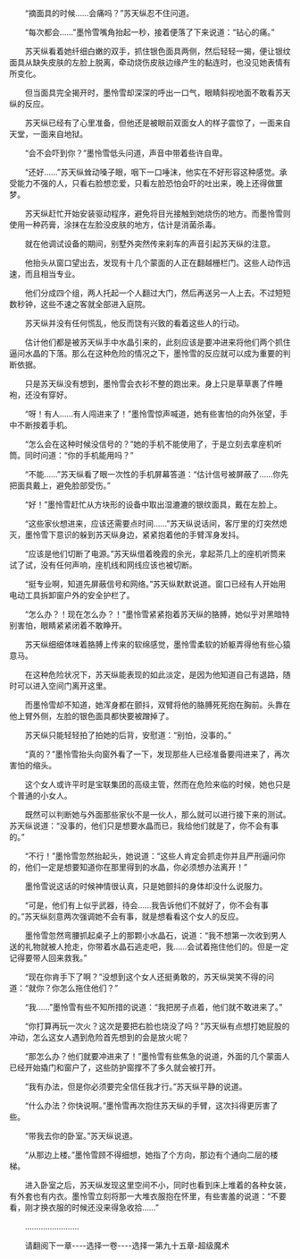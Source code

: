 <div class="read-content j_readContent" id="">
                <p>　　“摘面具的时候……会痛吗？”苏天纵忍不住问道。<p>　　“每次都会……”墨怜雪嘴角抬起一秒，接着便落了下来说道：“钻心的痛。”<p>　　苏天纵看着她纤细白嫩的双手，抓住银色面具两侧，然后轻轻一揭，便让银纹面具从缺失皮肤的左脸上脱离，牵动烧伤皮肤边缘产生的黏连时，也没见她表情有所变化。<p>　　但当面具完全揭开时，墨怜雪却深深的呼出一口气，眼睛斜视地面不敢看苏天纵的反应。<p>　　苏天纵已经有了心里准备，但他还是被眼前双面女人的样子震惊了，一面来自天堂，一面来自地狱。<p>　　“会不会吓到你？”墨怜雪低头问道，声音中带着些许自卑。<p>　　“还好……”苏天纵耸动嗓子眼，咽下一口唾沫，他实在不好形容这种感觉。承受能力不强的人，只看右脸想恋爱，只看左脸恐怕会吓的吐出来，晚上还得做噩梦。<p>　　苏天纵赶忙开始安装驱动程序，避免将目光接触到她烧伤的地方。而墨怜雪则使用一种药膏，涂抹在左脸没皮肤的地方，估计是消菌杀毒。<p>　　就在他调试设备的期间，别墅外突然传来刹车的声音引起苏天纵的注意。<p>　　他抬头从窗口望出去，发现有十几个蒙面的人正在翻越栅栏门。这些人动作迅速，而且相当专业。<p>　　他们分成四个组，两人托起一个人翻过大门，然后再送另一人上去。不过短短数秒钟，这些不速之客就全部进入庭院。<p>　　苏天纵并没有任何慌乱，他反而饶有兴致的看着这些人的行动。<p>　　估计他们都是被苏天纵手中水晶引来的，此刻应该是要冲进来将他们两个抓住逼问水晶的下落。那么在这种危险的情况之下，墨怜雪的反应就可以成为重要的判断依据。<p>　　只是苏天纵没有想到，墨怜雪会衣衫不整的跑出来。身上只是草草裹了件睡袍，还没有穿好。<p>　　“呀！有人……有人闯进来了！”墨怜雪惊声喊道，她有些害怕的向外张望，手中不断按着手机。<p>　　“怎么会在这种时候没信号的？”她的手机不能使用了，于是立刻去拿座机听筒。同时问道：“你的手机能用吗？”<p>　　“不能……”苏天纵看了眼一次性的手机屏幕答道：“估计信号被屏蔽了……你先把面具戴上，避免脸部受伤。”<p>　　“好！”墨怜雪赶忙从方块形的设备中取出湿漉漉的银纹面具，戴在左脸上。<p>　　“这些家伙想进来，应该还需要点时间……”苏天纵说话间，客厅里的灯突然熄灭，墨怜雪下意识的躲到苏天纵身边，紧紧抱着他的手臂浑身发抖。<p>　　“应该是他们切断了电源。”苏天纵借着晚霞的余光，拿起茶几上的座机听筒来试了试，没有任何声响，座机线和网线应该也被切断。<p>　　“挺专业啊，知道先屏蔽信号和网络。”苏天纵默默说道。窗口已经有人开始用电动工具拆卸窗户外的安全护栏了。<p>　　“怎么办？！现在怎么办？！”墨怜雪紧紧抱着苏天纵的胳膊，她似乎对黑暗特别害怕，眼睛紧紧闭着不敢睁开。<p>　　苏天纵细细体味着胳膊上传来的软绵感觉，墨怜雪柔软的娇躯弄得他有些心猿意马。<p>　　在这种危险状况下，苏天纵能表现的如此淡定，是因为他知道自己有退路，随时可以进入空间门离开这里。<p>　　而墨怜雪却不知道，她浑身都在颤抖，双臂将他的胳膊死死抱在胸前。头靠在他上臂外侧，左脸的银色面具都快要被蹭掉了。<p>　　苏天纵只能轻轻拍了拍她的后背，安慰道：“别怕，没事的。”<p>　　“真的？”墨怜雪抬头向窗外看了一下，发现那些人已经准备要闯进来了，再次害怕的缩头。<p>　　这个女人或许平时是宝联集团的高级主管，然而在危险来临的时候，她也只是个普通的小女人。<p>　　既然可以判断她与外面那些家伙不是一伙人，那么就可以进行接下来的测试。苏天纵说道：“没事的，他们只是想要水晶而已，我给他们就是了，你不会有事的。”<p>　　“不行！”墨怜雪忽然抬起头，她说道：“这些人肯定会抓走你并且严刑逼问你的，他们一定是想要知道你在那里得到的水晶，你必须想办法离开！”<p>　　墨怜雪说这话的时候神情很认真，只是她颤抖的身体却没什么说服力。<p>　　“可是，他们有上似乎武器，待会……我告诉他们不就好了，你不会有事的。”苏天纵刻意两次强调她不会有事，就是想看看这个女人的反应。<p>　　墨怜雪忽然弯腰抓起桌子上的那颗小水晶石，说道：“我不想第一次收到男人送的礼物就被人抢走，你带着水晶石逃走吧，我……会试着拖住他们的。但是一定记得要带人回来救我。”<p>　　“现在你肯手下了啊？”没想到这个女人还挺勇敢的，苏天纵哭笑不得的问道：“就你？你怎么拖住他们？”<p>　　“我……”墨怜雪有些不知所措的说道：“我把房子点着，他们就不敢进来了。”<p>　　“你打算再玩一次火？这次是要把右脸也烧没了吗？”苏天纵有点想打她屁股的冲动，怎么这女人遇到危险首先想到的会是放火呢？<p>　　“那怎么办？他们就要冲进来了！”墨怜雪有些焦急的说道，外面的几个蒙面人已经开始撬门和窗户了，这些防护窗撑不了多久就会被打开。<p>　　“我有办法，但是你必须要完全信任我才行。”苏天纵平静的说道。<p>　　“什么办法？你快说啊。”墨怜雪再次抱住苏天纵的手臂，这次抖得更厉害了些。<p>　　“带我去你的卧室。”苏天纵说道。<p>　　“从那边上楼。”墨怜雪顾不得细想，她指了个方向，那边有个通向二层的楼梯。<p>　　进入卧室之后，苏天纵发现这里空间不小，同时也看到床上堆着的各种女装，有外套也有内衣。墨怜雪立刻将那一大堆衣服抱在怀里，有些害羞的说道：“不要看，刚才换衣服的时候还没来得急收拾……”<p>　　……………………<p>　　请翻阅下一章----选择一卷----选择一第九十五章-超级魔术<p> 
            </div>